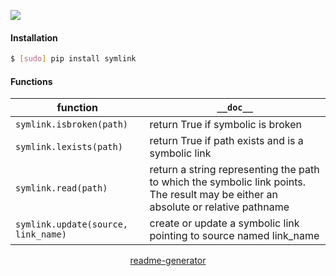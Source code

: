 <!--
https://pypi.org/project/readme-generator/
-->

[![](https://img.shields.io/pypi/pyversions/symlink.svg?longCache=True)](https://pypi.org/project/symlink/)

#### Installation
```bash
$ [sudo] pip install symlink
```

#### Functions
function|`__doc__`
-|-
`symlink.isbroken(path)` |return True if symbolic is broken
`symlink.lexists(path)` |return True if path exists and is a symbolic link
`symlink.read(path)` |return a string representing the path to which the symbolic link points. The result may be either an absolute or relative pathname
`symlink.update(source, link_name)` |create or update a symbolic link pointing to source named link_name

<p align="center">
    <a href="https://pypi.org/project/readme-generator/">readme-generator</a>
</p>